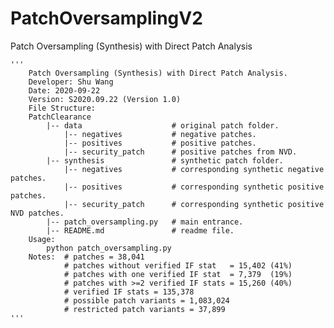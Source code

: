 # PatchOversamplingV2
Patch Oversampling (Synthesis) with Direct Patch Analysis

    '''
        Patch Oversampling (Synthesis) with Direct Patch Analysis.
        Developer: Shu Wang
        Date: 2020-09-22
        Version: S2020.09.22 (Version 1.0)
        File Structure:
        PatchClearance
            |-- data                    # original patch folder.
                |-- negatives           # negative patches.
                |-- positives           # positive patches.
                |-- security_patch      # positive patches from NVD.
            |-- synthesis               # synthetic patch folder.
                |-- negatives           # corresponding synthetic negative patches.
                |-- positives           # corresponding synthetic positive patches.
                |-- security_patch      # corresponding synthetic positive NVD patches.
            |-- patch_oversampling.py   # main entrance.
            |-- README.md               # readme file.
        Usage:
            python patch_oversampling.py
        Notes:  # patches = 38,041
                # patches without verified IF stat   = 15,402 (41%)
                # patches with one verified IF stat  = 7,379  (19%)
                # patches with >=2 verified IF stats = 15,260 (40%)
                # verified IF stats = 135,378
                # possible patch variants = 1,083,024
                # restricted patch variants = 37,899
    '''

